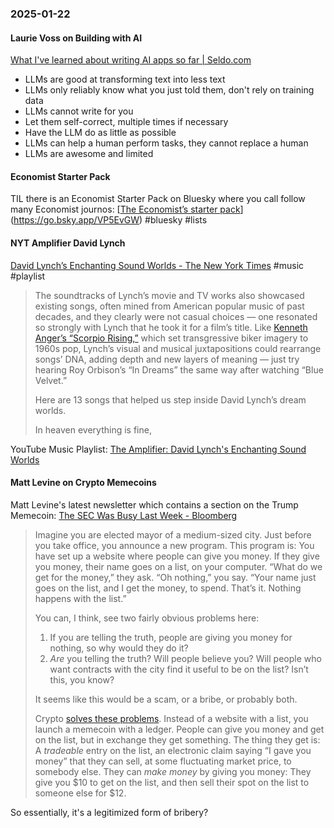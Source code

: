 ### 2025-01-22
#### Laurie Voss on Building with AI
[What I've learned about writing AI apps so far \| Seldo.com](https://seldo.com/posts/what-ive-learned-about-writing-ai-apps-so-far)

* LLMs are good at transforming text into less text
* LLMs only reliably know what you just told them, don't rely on training data
* LLMs cannot write for you
* Let them self-correct, multiple times if necessary
* Have the LLM do as little as possible
* LLMs can help a human perform tasks, they cannot replace a human
* LLMs are awesome and limited

#### Economist Starter Pack
TIL there is an Economist Starter Pack on Bluesky where you call follow many Economist journos: [[The Economist’s starter pack](https://bsky.app/profile/economist.com)](https://go.bsky.app/VP5EvGW) #bluesky #lists 

#### NYT Amplifier David Lynch
[David Lynch’s Enchanting Sound Worlds - The New York Times](https://www.nytimes.com/2025/01/21/arts/music/amplifier-newsletter-david-lynch-music.html) #music #playlist 

> The soundtracks of Lynch’s movie and TV works also showcased existing songs, often mined from American popular music of past decades, and they clearly were not casual choices — one resonated so strongly with Lynch that he took it for a film’s title. Like [Kenneth Anger’s “Scorpio Rising,”](https://www.youtube.com/watch?v=6M08Czuqy80) which set transgressive biker imagery to 1960s pop, Lynch’s visual and musical juxtapositions could rearrange songs’ DNA, adding depth and new layers of meaning — just try hearing Roy Orbison’s “In Dreams” the same way after watching “Blue Velvet.”
>
> Here are 13 songs that helped us step inside David Lynch’s dream worlds.
>
> In heaven everything is fine,

YouTube Music Playlist: [The Amplifier: David Lynch's Enchanting Sound Worlds](https://music.youtube.com/playlist?list=PLu_RmAJBNiIIbPoXC_Kfn6WX-42GXeFde&si=7JkfCsIBKTT2KxMU)

#### Matt Levine on Crypto Memecoins
Matt Levine's latest newsletter which contains a section on the Trump Memecoin: [The SEC Was Busy Last Week - Bloomberg](https://www.bloomberg.com/opinion/articles/2025-01-21/the-sec-was-busy-last-week)

> Imagine you are elected mayor of a medium-sized city. Just before you take office, you announce a new program. This program is: You have set up a website where people can give you money. If they give you money, their name goes on a list, on your computer. “What do we get for the money,” they ask. “Oh nothing,” you say. “Your name just goes on the list, and I get the money, to spend. That’s it. Nothing happens with the list.”
> 
> You can, I think, see two fairly obvious problems here:
>
> 1. If you are telling the truth, people are giving you money for nothing, so why would they do it?
> 2. _Are_ you telling the truth? Will people believe you? Will people who want contracts with the city find it useful to be on the list? Isn’t this, you know?
> 
> It seems like this would be a scam, or a bribe, or probably both.
> 
> Crypto [solves these problems](https://www.bloomberg.com/opinion/articles/2024-12-02/texas-asks-if-index-funds-are-illegal?sref=1kJVNqnU). Instead of a website with a list, you launch a memecoin with a ledger. People can give you money and get on the list, but in exchange they get something. The thing they get is: A _tradeable_ entry on the list, an electronic claim saying “I gave you money” that they can sell, at some fluctuating market price, to somebody else. They can _make money_ by giving you money: They give you $10 to get on the list, and then sell their spot on the list to someone else for $12.

So essentially, it's a legitimized form of bribery?